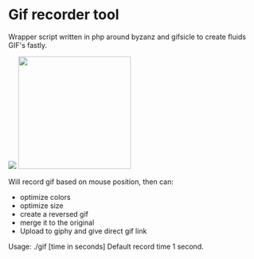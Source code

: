 # Gif recorder tool
Wrapper script written in php around byzanz and gifsicle to create fluids GIF's fastly.

<img src="https://i.giphy.com/l1KVaNU6xfgbOmsJq.gif"></img>
<img height="226" src="https://ponyhacks.com/img/www/gif1492819850_merged.gif"></img>


Will record gif based on mouse position, then can:
- optimize colors
- optimize size
- create a reversed gif
- merge it to the original
- Upload to giphy and give direct gif link

Usage: ./gif [time in seconds] 
Default record time 1 second.



